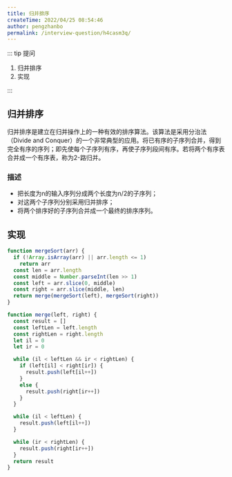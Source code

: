 ```yaml
---
title: 归并排序
createTime: 2022/04/25 08:54:46
author: pengzhanbo
permalink: /interview-question/h4casm3q/
---
```


::: tip 提问

1. 归并排序
2. 实现

:::

## 归并排序

归并排序是建立在归并操作上的一种有效的排序算法。该算法是采用分治法（Divide and Conquer）的一个非常典型的应用。将已有序的子序列合并，得到完全有序的序列；即先使每个子序列有序，再使子序列段间有序。若将两个有序表合并成一个有序表，称为2-路归并。

### 描述

- 把长度为n的输入序列分成两个长度为n/2的子序列；
- 对这两个子序列分别采用归并排序；
- 将两个排序好的子序列合并成一个最终的排序序列。

## 实现

```js
function mergeSort(arr) {
  if (!Array.isArray(arr) || arr.length <= 1)
    return arr
  const len = arr.length
  const middle = Number.parseInt(len >> 1)
  const left = arr.slice(0, middle)
  const right = arr.slice(middle, len)
  return merge(mergeSort(left), mergeSort(right))
}

function merge(left, right) {
  const result = []
  const leftLen = left.length
  const rightLen = right.length
  let il = 0
  let ir = 0

  while (il < leftLen && ir < rightLen) {
    if (left[il] < right[ir]) {
      result.push(left[il++])
    }
    else {
      result.push(right[ir++])
    }
  }

  while (il < leftLen) {
    result.push(left[il++])
  }

  while (ir < rightLen) {
    result.push(right[ir++])
  }
  return result
}
```
